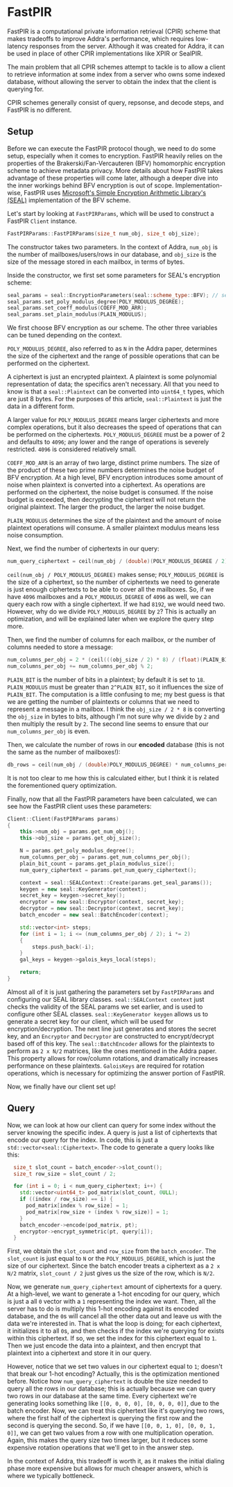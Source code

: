 # FastPIR

FastPIR is a computational private information retrieval (CPIR) scheme that makes tradeoffs to improve Addra's performance, which requires low-latency responses from the server.
Although it was created for Addra, it can be used in place of other CPIR implementations like XPIR or SealPIR.

The main problem that all CPIR schemes attempt to tackle is to allow a client to retrieve information at some index from a server who owns some indexed database, without
allowing the server to obtain the index that the client is querying for. 

CPIR schemes generally consist of query, repsonse, and decode steps, and FastPIR is no different.

## Setup

Before we can execute the FastPIR protocol though, we need to do some setup, especially when it comes to encryption. FastPIR heavily relies on the properties of the 
Brakerski/Fan-Vercauteren (BFV) homomorphic encryption scheme to achieve metadata privacy. More details about how FastPIR takes advantage of these properties
will come later, although a deeper dive into the inner workings behind BFV encryption is out of scope. 
Implementation-wise, FastPIR uses [Microsoft's Simple Encryption Arithmetic Library's (SEAL)](https://github.com/microsoft/SEAL) implementation of the BFV scheme.

Let's start by looking at `FastPIRParams`, which will be used to construct a FastPIR `Client` instance.

```cpp
FastPIRParams::FastPIRParams(size_t num_obj, size_t obj_size);
```

The constructor takes two parameters. In the context of Addra, `num_obj` is the number of mailboxes/users/rows in our database, and `obj_size` is the size of the message
stored in each mailbox, in terms of bytes.

Inside the constructor, we first set some parameters for SEAL's encryption scheme:

```cpp
seal_params = seal::EncryptionParameters(seal::scheme_type::BFV); // seal::EncryptionParameters
seal_params.set_poly_modulus_degree(POLY_MODULUS_DEGREE);
seal_params.set_coeff_modulus(COEFF_MOD_ARR);
seal_params.set_plain_modulus(PLAIN_MODULUS);
```

We first choose BFV encryption as our scheme. The other three variables can be tuned depending on the context.

`POLY_MODULUS_DEGREE`, also referred to as `N` in the Addra paper, determines the size of the ciphertext and the range of possible operations that can be performed
on the ciphertext. 

A ciphertext is just an encrypted plaintext. A plaintext is some polynomial representation of data; the specifics aren't necessary. All that you 
need to know is that a `seal::Plaintext` can be converted into `uint64_t` types, which are just 8 bytes. For the purposes of this article, `seal::Plaintext` is just
the data in a different form.

A larger value for `POLY_MODULUS_DEGREE` means larger ciphertexts and more complex operations, but it also decreases the speed of operations that can
be performed on the ciphertexts. `POLY_MODULUS_DEGREE` must be a power of 2 and defaults to `4096`; any lower and the range of operations is severely restricted. `4096`
is considered relatively small.

`COEFF_MOD_ARR` is an array of two large, distinct prime numbers. The size of the product of these two prime numbers determines the noise budget of BFV encryption.
At a high level, BFV encryption introduces some amount of noise when plaintext is converted into a ciphertext. As operations are performed on the ciphertext, the noise
budget is consumed. If the noise budget is exceeded, then decrypting the ciphertext will not return the original plaintext. The larger the product, the larger the noise budget.

`PLAIN_MODULUS` determines the size of the plaintext and the amount of noise plaintext operations will consume. A smaller plaintext modulus means less noise consumption.

Next, we find the number of ciphertexts in our query: 

```cpp
num_query_ciphertext = ceil(num_obj / (double)(POLY_MODULUS_DEGREE / 2));
```

`ceil(num_obj / POLY_MODULUS_DEGREE)` makes sense; `POLY_MODULUS_DEGREE` is the size of a ciphertext, so the number of ciphertexts we need to generate
is just enough ciphertexts to be able to cover all the mailboxes. So, if we have `4096` mailboxes and a `POLY_MODULUS_DEGREE` of `4096` as well,
we can query each row with a single ciphertext. If we had `8192`, we would need two. However, why do we divide `POLY_MODULUS_DEGREE` by `2`? This is actually an optimization,
and will be explained later when we explore the query step more.

Then, we find the number of columns for each mailbox, or the number of columns needed to store a message:

```cpp
num_columns_per_obj = 2 * (ceil(((obj_size / 2) * 8) / (float)(PLAIN_BIT)));
num_columns_per_obj += num_columns_per_obj % 2;
```

`PLAIN_BIT` is the number of bits in a plaintext; by default it is set to `18`. `PLAIN_MODULUS` must be greater than `2^PLAIN_BIT`, so it influences the size of `PLAIN_BIT`. 
The computation is a little confusing to me; my best guess is that we are getting the number of plaintexts or columns that we need to represent a message in a mailbox.
I think the `obj_size / 2 * 8` is converting the `obj_size` in bytes to bits, although I'm not sure why we divide by `2` and then multiply the result by `2`. The second
line seems to ensure that our `num_columns_per_obj` is even.

Then, we calculate the number of rows in our **encoded** database (this is not the same as the number of mailboxes!):

```cpp
db_rows = ceil(num_obj / (double)POLY_MODULUS_DEGREE) * num_columns_per_obj;
```

It is not too clear to me how this is calculated either, but I think it is related the forementioned query optimization.

Finally, now that all the FastPIR parameters have been calculated, we can see how the FastPIR client uses these parameters:

```cpp
Client::Client(FastPIRParams params)
{
    this->num_obj = params.get_num_obj();
    this->obj_size = params.get_obj_size();

    N = params.get_poly_modulus_degree();
    num_columns_per_obj = params.get_num_columns_per_obj();
    plain_bit_count = params.get_plain_modulus_size();
    num_query_ciphertext = params.get_num_query_ciphertext();

    context = seal::SEALContext::Create(params.get_seal_params());
    keygen = new seal::KeyGenerator(context);
    secret_key = keygen->secret_key();
    encryptor = new seal::Encryptor(context, secret_key);
    decryptor = new seal::Decryptor(context, secret_key);
    batch_encoder = new seal::BatchEncoder(context);

    std::vector<int> steps;
    for (int i = 1; i <= (num_columns_per_obj / 2); i *= 2)
    {
        steps.push_back(-i);
    }
    gal_keys = keygen->galois_keys_local(steps);

    return;
}
```

Almost all of it is just gathering the parameters set by `FastPIRParams` and configuring our SEAL library classes. 
`seal::SEALContext context` just checks the validity of the SEAL params we set earlier, and is used to configure other SEAL classes.
`seal::KeyGenerator keygen` allows us to generate a secret key for our client, which will be used for encryption/decryption.
The next line just generates and stores the secret key, and an `Encryptor` and `Decryptor` are constructed to encrypt/decrypt based off of this key.
The `seal::BatchEncoder` allows for the plaintexts to perform as `2 x N/2` matrices, like the ones mentioned in the Addra paper. This property allows for 
row/column rotations, and dramatically increases performance on these plaintexts.
`GaloisKeys` are required for rotation operations, which is necessary for optimizing the answer portion of FastPIR.

Now, we finally have our client set up!

## Query

Now, we can look at how our client can query for some index without the server knowing the specific index. A query is just a list of ciphertexts that encode our
query for the index. In code, this is just a `std::vector<seal::Ciphertext>`. The code to generate a query looks like this:

```cpp
  size_t slot_count = batch_encoder->slot_count();
  size_t row_size = slot_count / 2;

  for (int i = 0; i < num_query_ciphertext; i++) {
    std::vector<uint64_t> pod_matrix(slot_count, 0ULL);
    if ((index / row_size) == i) {
      pod_matrix[index % row_size] = 1;
      pod_matrix[row_size + (index % row_size)] = 1;
    }
    batch_encoder->encode(pod_matrix, pt);
    encryptor->encrypt_symmetric(pt, query[i]);
  }
```

First, we obtain the `slot_count` and `row_size` from the `batch_encoder`. The `slot_count` is just equal to `N` or the `POLY_MODULUS_DEGREE`, which is just the size of our
ciphertext. Since the batch encoder treats a ciphertext as a `2 x N/2` matrix, `slot_count / 2` just gives us the size of the row, which is `N/2`.

Now, we generate `num_query_ciphertext` amount of ciphertexts for a query. At a high-level, we want to generate a 1-hot encoding for our query, which is just a all `0` vector 
with a `1` representing the index we want. Then, all the server has to do is multiply this 1-hot encoding against its encoded database, and the `0`s will cancel all the other 
data out and leave us with the data we're interested in. That is what the loop is doing; for each ciphertext, it initializes it to all `0`s, and then checks if the index we're
querying for exists within this ciphertext. If so, we set the index for this ciphertext equal to `1`. Then we just encode the data into a plaintext, and then encrypt
that plaintext into a ciphertext and store it in our query.

However, notice that we set two values in our ciphertext equal to `1`; doesn't that break our 1-hot encoding? Actually, this is the optimization mentioned before.
Notice how `num_query_ciphertext` is double the size needed to query all the rows in our database; this is actually because we can query two rows in our database at
the same time. Every ciphertext we're generating looks something like `[[0, 0, 0, 0], [0, 0, 0, 0]]`, due to the batch encoder. Now, we can treat this ciphertext like it's
querying two rows, where the first half of the ciphertext is querying the first row and the second is querying the second. So, if we have `[[0, 0, 1, 0], [0, 0, 1, 0]]`, we
can get two values from a row with one multiplication operation. Again, this makes the query size two times larger, but it reduces some expensive rotation operations that
we'll get to in the answer step.

In the context of Addra, this tradeoff is worth it, as it makes the initial dialing phase more expensive but allows for much cheaper answers, which is where we typically 
bottleneck.


